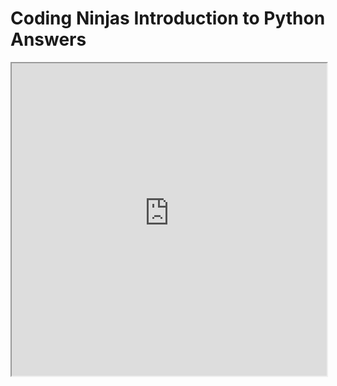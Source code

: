 # Coding Ninjas Introduction to Python Answers
<body>
  <iframe src="https://ninjasfiles.s3.amazonaws.com/certificate1786780a026cc7175d02f83e7ad3295f4056b64.pdf" width="100%" height="500px">
</body>
